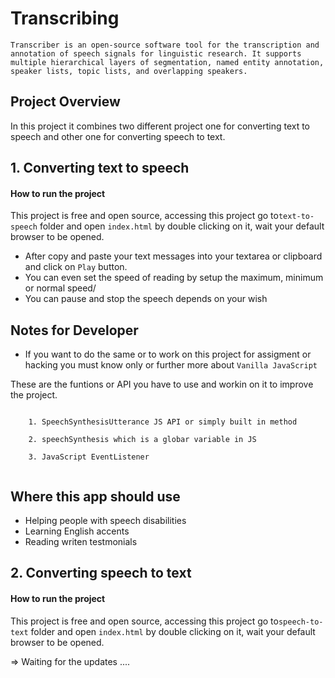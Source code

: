 # Transcribing
`Transcriber is an open-source software tool for the transcription and annotation of speech signals for linguistic research. It supports multiple hierarchical layers of segmentation, named entity annotation, speaker lists, topic lists, and overlapping speakers.`

## Project Overview
In this project it combines two different project one for converting text to speech and other one for converting speech to text.

## 1. Converting text to speech

#### How to run the project
This project is free and open source, accessing this project  go to``text-to-speech`` folder and open ``index.html`` by double clicking on it, wait your default browser to be opened.

- After copy and paste your text messages into your textarea or clipboard and click on `Play` button.
- You can even set the speed of reading by setup the maximum, minimum or normal speed/
- You can pause and stop the speech depends on your wish

## Notes for Developer

- If you want to do the same or to work on this project for assigment or hacking
you must know only or further more about  `Vanilla JavaScript`

These are the funtions or API you have to use and workin on it to improve the project.

<code>
    1. SpeechSynthesisUtterance JS API or simply built in method<br/> 
    2. speechSynthesis which is a globar variable in JS<br/> 
    3. JavaScript EventListener<br/> 
</code>

## Where this app should use

- Helping people with speech disabilities
- Learning English accents
- Reading writen testmonials


## 2. Converting speech to text
#### How to run the project
This project is free and open source, accessing this project go to``speech-to-text`` folder and open ``index.html`` by double clicking on it, wait your default browser to be opened.


=> Waiting for the updates ....
